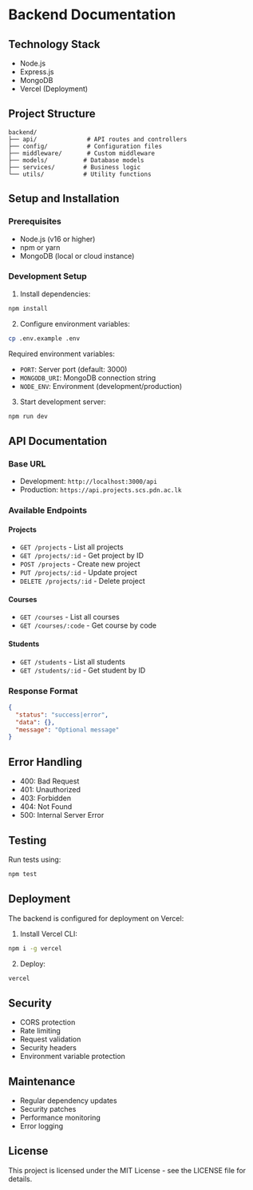 # Backend Documentation

## Technology Stack
- Node.js
- Express.js
- MongoDB
- Vercel (Deployment)

## Project Structure
```
backend/
├── api/              # API routes and controllers
├── config/           # Configuration files
├── middleware/       # Custom middleware
├── models/          # Database models
├── services/        # Business logic
└── utils/           # Utility functions
```

## Setup and Installation

### Prerequisites
- Node.js (v16 or higher)
- npm or yarn
- MongoDB (local or cloud instance)

### Development Setup
1. Install dependencies:
```bash
npm install
```

2. Configure environment variables:
```bash
cp .env.example .env
```

Required environment variables:
- `PORT`: Server port (default: 3000)
- `MONGODB_URI`: MongoDB connection string
- `NODE_ENV`: Environment (development/production)

3. Start development server:
```bash
npm run dev
```

## API Documentation

### Base URL
- Development: `http://localhost:3000/api`
- Production: `https://api.projects.scs.pdn.ac.lk`

### Available Endpoints

#### Projects
- `GET /projects` - List all projects
- `GET /projects/:id` - Get project by ID
- `POST /projects` - Create new project
- `PUT /projects/:id` - Update project
- `DELETE /projects/:id` - Delete project

#### Courses
- `GET /courses` - List all courses
- `GET /courses/:code` - Get course by code

#### Students
- `GET /students` - List all students
- `GET /students/:id` - Get student by ID

### Response Format
```json
{
  "status": "success|error",
  "data": {},
  "message": "Optional message"
}
```

## Error Handling
- 400: Bad Request
- 401: Unauthorized
- 403: Forbidden
- 404: Not Found
- 500: Internal Server Error

## Testing
Run tests using:
```bash
npm test
```

## Deployment
The backend is configured for deployment on Vercel:

1. Install Vercel CLI:
```bash
npm i -g vercel
```

2. Deploy:
```bash
vercel
```

## Security
- CORS protection
- Rate limiting
- Request validation
- Security headers
- Environment variable protection

## Maintenance
- Regular dependency updates
- Security patches
- Performance monitoring
- Error logging

## License
This project is licensed under the MIT License - see the LICENSE file for details.
